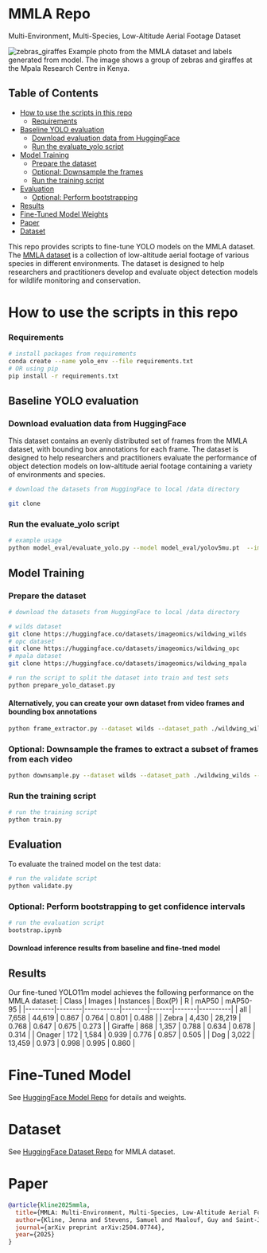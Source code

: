 # MMLA Repo
Multi-Environment, Multi-Species, Low-Altitude Aerial Footage Dataset

![zebras_giraffes](vizualizations/location_1_session_5_DJI_0211_partition_1_DJI_0211_002590.jpg)
Example photo from the MMLA dataset and labels generated from model. The image shows a group of zebras and giraffes at the Mpala Research Centre in Kenya. 
## Table of Contents
  - [How to use the scripts in this repo](#how-to-use-the-scripts-in-this-repo)
    - [Requirements](#requirements)
  - [Baseline YOLO evaluation](#baseline-yolo-evaluation)
    - [Download evaluation data from HuggingFace](#download-evaluation-data-from-huggingface)
    - [Run the evaluate_yolo script](#run-the-evaluate_yolo-script)
  - [Model Training](#model-training)
    - [Prepare the dataset](#prepare-the-dataset)
    - [Optional: Downsample the frames](#optional-downsample-the-frames)
    - [Run the training script](#run-the-training-script)
  - [Evaluation](#evaluation)
    - [Optional: Perform bootstrapping](#optional-perform-bootstrapping)
  - [Results](#results)
  - [Fine-Tuned Model Weights](#fine-tuned-model)
  - [Paper](#paper)
  - [Dataset](#dataset)

This repo provides scripts to fine-tune YOLO models on the MMLA dataset. The [MMLA dataset](https://huggingface.co/collections/imageomics/wildwing-67f572d3ba17fca922c80182) is a collection of low-altitude aerial footage of various species in different environments. The dataset is designed to help researchers and practitioners develop and evaluate object detection models for wildlife monitoring and conservation.


# How to use the scripts in this repo

### Requirements
```bash
# install packages from requirements
conda create --name yolo_env --file requirements.txt
# OR using pip
pip install -r requirements.txt
```



## Baseline YOLO evaluation
### Download evaluation data from HuggingFace
This dataset contains an evenly distributed set of frames from the MMLA dataset, with bounding box annotations for each frame. The dataset is designed to help researchers and practitioners evaluate the performance of object detection models on low-altitude aerial footage containing a variety of environments and species.

```bash
# download the datasets from HuggingFace to local /data directory 

git clone 
```

### Run the evaluate_yolo script
```bash
# example usage
python model_eval/evaluate_yolo.py --model model_eval/yolov5mu.pt  --images model_eval/eval_data/frames_500_coco --annotations model_eval/eval_data/frames_500_coco --output model_eval/results/frames_500_coco/yolov5m

```
## Model Training

### Prepare the dataset
```bash
# download the datasets from HuggingFace to local /data directory 

# wilds dataset
git clone https://huggingface.co/datasets/imageomics/wildwing_wilds
# opc dataset
git clone https://huggingface.co/datasets/imageomics/wildwing_opc
# mpala dataset
git clone https://huggingface.co/datasets/imageomics/wildwing_mpala

# run the script to split the dataset into train and test sets
python prepare_yolo_dataset.py

```

#### Alternatively, you can create your own dataset from video frames and bounding box annotations
```bash
python frame_extractor.py --dataset wilds --dataset_path ./wildwing_wilds --output_dir ./wildwing_wilds

```
### Optional: Downsample the frames to extract a subset of frames from each video
```bash
python downsample.py --dataset wilds --dataset_path ./wildwing_wilds --output_dir ./wildwing_wilds --downsample_rate 0.1
```

### Run the training script
```bash
# run the training script
python train.py
```

## Evaluation
To evaluate the trained model on the test data:
```bash
# run the validate script
python validate.py 
```

### Optional: Perform bootstrapping to get confidence intervals
```bash
# run the evaluation script
bootstrap.ipynb
```
#### Download inference results from baseline and fine-tned model 

## Results
Our fine-tuned YOLO11m model achieves the following performance on the MMLA dataset:
| Class   | Images | Instances | Box(P) | R     | mAP50 | mAP50-95 |
|---------|--------|-----------|--------|-------|-------|----------|
| all     | 7,658  | 44,619    | 0.867  | 0.764 | 0.801 | 0.488    |
| Zebra   | 4,430  | 28,219    | 0.768  | 0.647 | 0.675 | 0.273    |
| Giraffe | 868    | 1,357     | 0.788  | 0.634 | 0.678 | 0.314    |
| Onager  | 172    | 1,584     | 0.939  | 0.776 | 0.857 | 0.505    |
| Dog     | 3,022  | 13,459    | 0.973  | 0.998 | 0.995 | 0.860    |


# Fine-Tuned Model
See [HuggingFace Model Repo](https://huggingface.co/imageomics/mmla) for details and weights.

# Dataset
See [HuggingFace Dataset Repo](https://huggingface.co/collections/imageomics/wildwing-67f572d3ba17fca922c80182) for MMLA dataset.

# Paper
```bibtex
@article{kline2025mmla,
  title={MMLA: Multi-Environment, Multi-Species, Low-Altitude Aerial Footage Dataset},
  author={Kline, Jenna and Stevens, Samuel and Maalouf, Guy and Saint-Jean, Camille Rondeau and Ngoc, Dat Nguyen and Mirmehdi, Majid and Guerin, David and Burghardt, Tilo and Pastucha, Elzbieta and Costelloe, Blair and others},
  journal={arXiv preprint arXiv:2504.07744},
  year={2025}
}
```